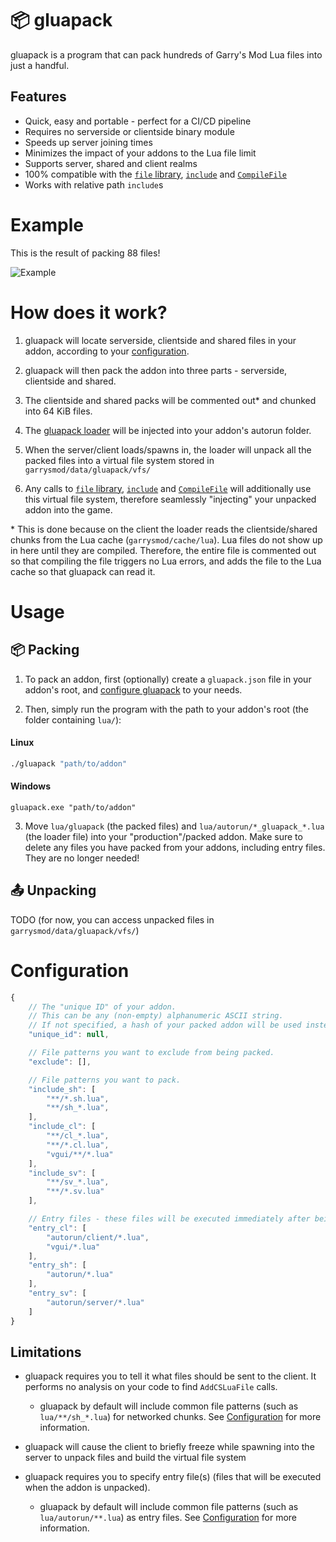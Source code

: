 # 📦 gluapack

gluapack is a program that can pack hundreds of Garry's Mod Lua files into just a handful.

## Features

* Quick, easy and portable - perfect for a CI/CD pipeline
* Requires no serverside or clientside binary module
* Speeds up server joining times
* Minimizes the impact of your addons to the Lua file limit
* Supports server, shared and client realms
* 100% compatible with the [`file` library](https://wiki.facepunch.com/gmod/file), [`include`](https://wiki.facepunch.com/gmod/Global.include) and [`CompileFile`](https://wiki.facepunch.com/gmod/Global.CompileFile)
* Works with relative path `include`s

# Example

This is the result of packing 88 files!

![Example](https://user-images.githubusercontent.com/14863743/126511677-86088b25-4896-4606-aa44-621621561dfe.png)

# How does it work?

1. gluapack will locate serverside, clientside and shared files in your addon, according to your [configuration](#Configuration).

2. gluapack will then pack the addon into three parts - serverside, clientside and shared.

3. The clientside and shared packs will be commented out\* and chunked into 64 KiB files.

4. The [gluapack loader](https://github.com/WilliamVenner/gluapack/blob/master/src/gluapack.lua) will be injected into your addon's autorun folder.

5. When the server/client loads/spawns in, the loader will unpack all the packed files into a virtual file system stored in `garrysmod/data/gluapack/vfs/`

6. Any calls to [`file` library](https://wiki.facepunch.com/gmod/file), [`include`](https://wiki.facepunch.com/gmod/Global.include) and [`CompileFile`](https://wiki.facepunch.com/gmod/Global.CompileFile) will additionally use this virtual file system, therefore seamlessly "injecting" your unpacked addon into the game.

\* This is done because on the client the loader reads the clientside/shared chunks from the Lua cache (`garrysmod/cache/lua`). Lua files do not show up in here until they are compiled. Therefore, the entire file is commented out so that compiling the file triggers no Lua errors, and adds the file to the Lua cache so that gluapack can read it.

# Usage

## 📦 Packing

1. To pack an addon, first (optionally) create a `gluapack.json` file in your addon's root, and [configure gluapack](#configuration) to your needs.

2. Then, simply run the program with the path to your addon's root (the folder containing `lua/`):

#### Linux

```bash
./gluapack "path/to/addon"
```

#### Windows

```batch
gluapack.exe "path/to/addon"
```

3. Move `lua/gluapack` (the packed files) and `lua/autorun/*_gluapack_*.lua` (the loader file) into your "production"/packed addon. Make sure to delete any files you have packed from your addons, including entry files. They are no longer needed!

## 📤 Unpacking

TODO (for now, you can access unpacked files in `garrysmod/data/gluapack/vfs/`)

# Configuration

```js
{
    // The "unique ID" of your addon.
    // This can be any (non-empty) alphanumeric ASCII string.
    // If not specified, a hash of your packed addon will be used instead.
    "unique_id": null,

    // File patterns you want to exclude from being packed.
    "exclude": [],

    // File patterns you want to pack.
    "include_sh": [
        "**/*.sh.lua",
        "**/sh_*.lua",
    ],
    "include_cl": [
        "**/cl_*.lua",
        "**/*.cl.lua",
        "vgui/**/*.lua"
    ],
    "include_sv": [
        "**/sv_*.lua",
        "**/*.sv.lua"
    ],

    // Entry files - these files will be executed immediately after being unpacked.
    "entry_cl": [
        "autorun/client/*.lua",
        "vgui/*.lua"
    ],
    "entry_sh": [
        "autorun/*.lua"
    ],
    "entry_sv": [
        "autorun/server/*.lua"
    ]
}
```

## Limitations

* gluapack requires you to tell it what files should be sent to the client. It performs no analysis on your code to find `AddCSLuaFile` calls.

	* gluapack by default will include common file patterns (such as `lua/**/sh_*.lua`) for networked chunks. See [Configuration](#Configuration) for more information.

* gluapack will cause the client to briefly freeze while spawning into the server to unpack files and build the virtual file system

* gluapack requires you to specify entry file(s) (files that will be executed when the addon is unpacked).

	* gluapack by default will include common file patterns (such as `lua/autorun/**.lua`) as entry files. See [Configuration](#Configuration) for more information.
